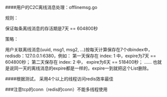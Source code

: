 ####用户的C2C离线消息处理：offlinemsg.go

规则：

保证每条离线消息的存活期是7天 == 604800秒

策略：

用户关联离线消息(uuid, msg1, msg2, ...)按每天计算保存在7个dbindex中，
redisdb：127.0.0.1:6380，例如：
第一天保存在 index: 1 中，expire为7天 == 604800秒；
第二天保存在 index: 2 中， expire为6天 == 518400秒；
......
也就是说同一天的离线消息的expire都是一样的，expire一到就把这个List删除。


####根据测试， 采用4个以上的线程访问redis效率最佳

###注意tcp的conn（redis的conn）不能多线程使用





